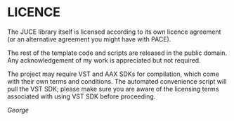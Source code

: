 # LICENCE

The JUCE library itself is licensed according to its own licence agreement (or an alternative agreement you might have with PACE).

The rest of the template code and scripts are released in the public domain. Any acknowledgement of my work is appreciated but not required.

The project may require VST and AAX SDKs for compilation, which come with their own terms and conditions. The automated convenience script will pull the VST SDK; please make sure you are aware of the licensing terms associated with using VST SDK before proceeding.

*George*